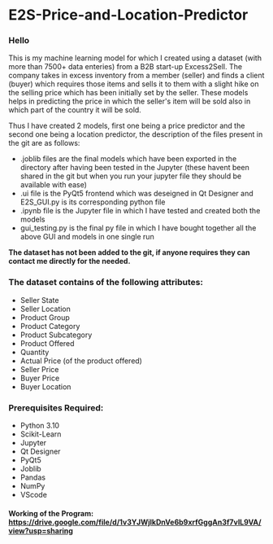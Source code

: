# E2S-Price-and-Location-Predictor

### Hello
This is my machine learning model for which I created using a dataset (with more than 7500+ data enteries) from a B2B start-up Excess2Sell. The company takes in excess inventory from a member (seller) and finds a client (buyer) which requires those items and sells it to them with a slight hike on the selling price which has been initially set by the seller. These models helps in predicting the price in which the seller's item will be sold also in which part of the country it will be sold.

Thus I have created 2 models, first one being a price predictor and the second one being a location predictor, the description of the files present in the git are as follows:
* .joblib files are the final models which have been exported in the directory after having been tested in the Jupyter (these havent been shared in the git but when you run your jupyter file they should be available with ease)
* .ui file is the PyQt5 frontend which was deseigned in Qt Designer and E2S_GUI.py is its corresponding python file
* .ipynb file is the Jupyter file in which I have tested and created both the models
* gui_testing.py is the final py file in which I have bought together all the above GUI and models in one single run

**The dataset has not been added to the git, if anyone requires they can contact me directly for the needed.**

### The dataset contains of the following attributes:
* Seller State
* Seller Location
* Product Group
* Product Category
* Product Subcategory
* Product Offered
* Quantity
* Actual Price (of the product offered)
* Seller Price
* Buyer Price
* Buyer Location

### Prerequisites Required:
* Python 3.10
* Scikit-Learn
* Jupyter
* Qt Designer
* PyQt5
* Joblib
* Pandas
* NumPy
* VScode

#### Working of the Program: https://drive.google.com/file/d/1v3YJWjlkDnVe6b9xrfGggAn3f7vIL9VA/view?usp=sharing
